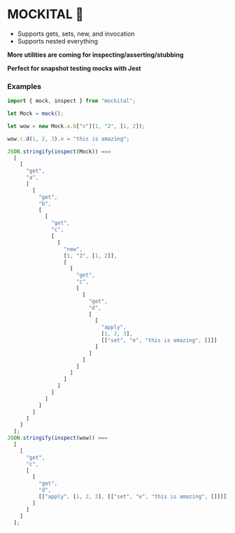# MOCKITAL 🦸

- Supports gets, sets, new, and invocation
- Supports nested everything

**More utilities are coming for inspecting/asserting/stubbing**

**Perfect for snapshot testing mocks with Jest**

### Examples

```javascript 1.8
import { mock, inspect } from "mockital";

let Mock = mock();

let wow = new Mock.a.b["c"](1, "2", [1, 2]);

wow.c.d(1, 2, 3).e = "this is amazing";

JSON.stringify(inspect(Mock)) ===
  [
    [
      "get",
      "a",
      [
        [
          "get",
          "b",
          [
            [
              "get",
              "c",
              [
                [
                  "new",
                  [1, "2", [1, 2]],
                  [
                    [
                      "get",
                      "c",
                      [
                        [
                          "get",
                          "d",
                          [
                            [
                              "apply",
                              [1, 2, 3],
                              [["set", "e", "this is amazing", []]]
                            ]
                          ]
                        ]
                      ]
                    ]
                  ]
                ]
              ]
            ]
          ]
        ]
      ]
    ]
  ];
JSON.stringify(inspect(wow)) ===
  [
    [
      "get",
      "c",
      [
        [
          "get",
          "d",
          [["apply", [1, 2, 3], [["set", "e", "this is amazing", []]]]]
        ]
      ]
    ]
  ];
```
